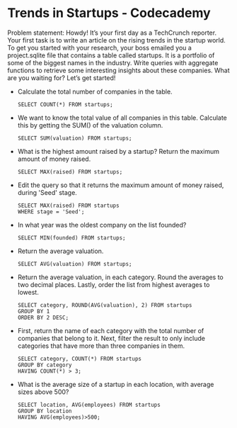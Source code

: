 # Trends in Startups - Codecademy

Problem statement: Howdy! It’s your first day as a TechCrunch reporter. Your first task is to write an article on the rising trends in the startup world. To get you started with your research, your boss emailed you a project.sqlite file that contains a table called startups. It is a portfolio of some of the biggest names in the industry. Write queries with aggregate functions to retrieve some interesting insights about these companies. What are you waiting for? Let’s get started!

* Calculate the total number of companies in the table.

      SELECT COUNT(*) FROM startups;

* We want to know the total value of all companies in this table. Calculate this by getting the SUM() of the valuation column.

      SELECT SUM(valuation) FROM startups;

* What is the highest amount raised by a startup? Return the maximum amount of money raised.

      SELECT MAX(raised) FROM startups;

* Edit the query so that it returns the maximum amount of money raised, during 'Seed' stage.

      SELECT MAX(raised) FROM startups
      WHERE stage = 'Seed';

* In what year was the oldest company on the list founded?

      SELECT MIN(founded) FROM startups;

* Return the average valuation.

      SELECT AVG(valuation) FROM startups;

* Return the average valuation, in each category. Round the averages to two decimal places. Lastly, order the list from highest averages to lowest.

      SELECT category, ROUND(AVG(valuation), 2) FROM startups
      GROUP BY 1
      ORDER BY 2 DESC;

* First, return the name of each category with the total number of companies that belong to it. Next, filter the result to only include categories that have more than three companies in them.

      SELECT category, COUNT(*) FROM startups
      GROUP BY category
      HAVING COUNT(*) > 3;

* What is the average size of a startup in each location, with average sizes above 500?

      SELECT location, AVG(employees) FROM startups
      GROUP BY location
      HAVING AVG(employees)>500;
